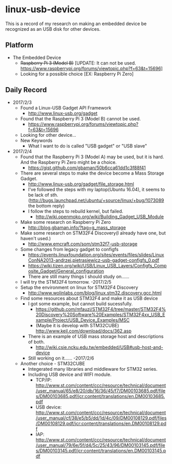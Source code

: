 # linux-usb-device
This is a record of my research on making an embedded device be recognized as an USB disk for other devices.

## Platform
- The Embedded Device
  * ~~Raspberry Pi 3 (Model B)~~
    [UPDATE: It can not be used. https://www.raspberrypi.org/forums/viewtopic.php?f=63&t=15696]
  * Looking for a possible choice [EX: Raspberry Pi Zero]

## Daily Record
- 2017/2/3
  * Found a Linux-USB Gadget API Framework
    * http://www.linux-usb.org/gadget
  * Found that the Raspberry Pi 3 (Model B) cannot be used.
    * https://www.raspberrypi.org/forums/viewtopic.php?f=63&t=15696
  * Looking for other device...
  * New Keywords
    * What I want to do is called "USB gadget" or "USB slave"
- 2017/2/4
  * Found that the Raspberry Pi 3 (Model A) may be used, but it is hard. And the Raspberry Pi Zero might be a choice.
    * https://gist.github.com/gbaman/50b6cca61dd1c3f88f41
  * There are several steps to make the device become a Mass Storage Gadget.
    * http://www.linux-usb.org/gadget/file_storage.html
    * I've followed the steps with my laptop(Ubuntu 16.04), it seems to be lack of sth.(http://bugs.launchpad.net/ubuntu/+source/linux/+bug/1073089 the bottom reply)
    * I follow the steps to rebuild kernel, but failed.
      * http://wiki.openmoko.org/wiki/Building_Gadget_USB_Module
  * Make some research on Raspberry Pi Zero
    * http://blog.gbaman.info/?tag=g_mass_storage
  * Make some research on STM32F4 Discovery(I already have one, but haven't used.)
    * http://www.emcraft.com/som/stm32f7-usb-storage
  * Some changes from legacy gadget to configfs
    * https://events.linuxfoundation.org/sites/events/files/slides/LinuxConNA2013-andrzej.pietrasiewicz-usb-gadget-configfs_0.pdf
    * https://wiki.tizen.org/wiki/USB/Linux_USB_Layers/Configfs_Composite_Gadget/General_configuration
    * There are still many things I should study on......
  * I will try the STM32F4 tomorrow.
-2017/2/5
  * Setup the environment on linux for STM32F4 Discovery
    * http://www.wolinlabs.com/blog/linux.stm32.discovery.gcc.html
  * Find some resources about STM32F4 and make it as USB device
    * I got some example, but cannot build sucessfully.
      * https://github.com/mfauzi/STM32F4/tree/master/STM32F4%20Discovery%20Software%20Examples/STM32F4xx_USB_Example/Project/USB_Device_Examples/MSC
      * (Maybe it is develop with STM32CUBE) http://www.keil.com/download/docs/362.asp
    * There is an example of USB mass storage host and descriptions of both.
      * http://wiki.csie.ncku.edu.tw/embedded/USB#usb-host-and-device
    * Still working on it......
-2017/2/6
  * Another choice - STM32CUBE
    * Integerated many libraries and middleware for STM32 series.
    * Including USB device and WIFI module.
      * TCP/IP: http://www.st.com/content/ccc/resource/technical/document/user_manual/65/e8/20/db/16/36/45/f7/DM00103685.pdf/files/DM00103685.pdf/jcr:content/translations/en.DM00103685.pdf
      * USB device: http://www.st.com/content/ccc/resource/technical/document/user_manual/cf/38/e5/b5/dd/1d/4c/09/DM00108129.pdf/files/DM00108129.pdf/jcr:content/translations/en.DM00108129.pdf
      * IAP: http://www.st.com/content/ccc/resource/technical/document/user_manual/79/6e/5f/d4/5c/25/43/96/DM00103145.pdf/files/DM00103145.pdf/jcr:content/translations/en.DM00103145.pdf
      
